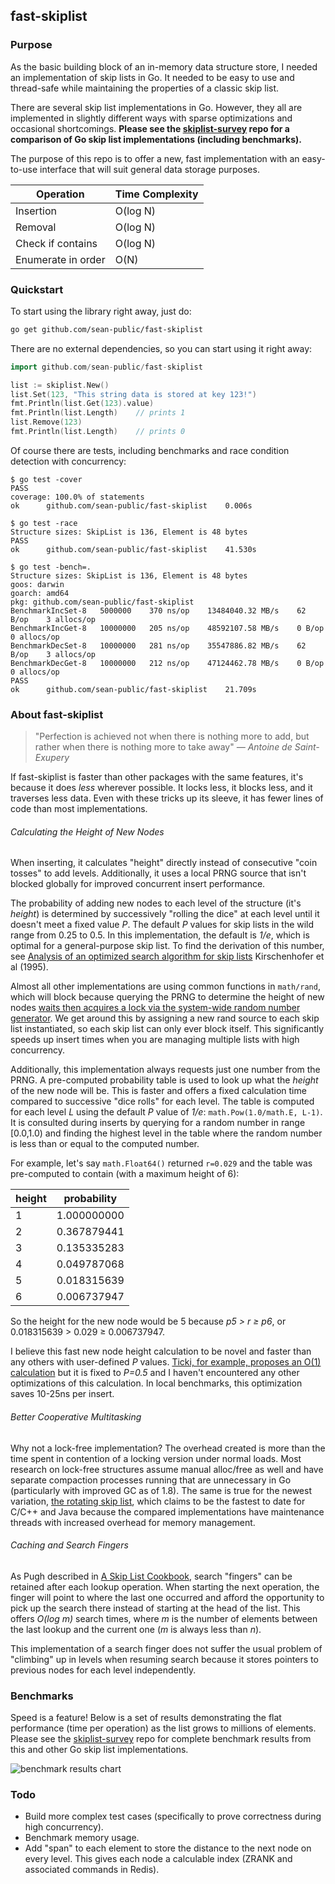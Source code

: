 ##  fast-skiplist



### Purpose

As the basic building block of an in-memory data structure store, I needed an implementation of skip lists in Go. It needed to be easy to use and thread-safe while maintaining the properties of a classic skip list.

There are several skip list implementations in Go. However, they all are implemented in slightly different ways with sparse optimizations and occasional shortcomings. **Please see the [skiplist-survey](https://github.com/sean-public/skiplist-survey) repo for a comparison of Go skip list implementations (including benchmarks).**

The purpose of this repo is to offer a new, fast implementation with an easy-to-use interface that will suit general data storage purposes.

| Operation          | Time Complexity |
| ------------------ | -------- |
| Insertion          | O(log N) |
| Removal            | O(log N) |
| Check if contains  | O(log N) |
| Enumerate in order | O(N)     |


### Quickstart

To start using the library right away, just do:

```sh
go get github.com/sean-public/fast-skiplist
```

There are no external dependencies, so you can start using it right away:

```go
import github.com/sean-public/fast-skiplist

list := skiplist.New()
list.Set(123, "This string data is stored at key 123!")
fmt.Println(list.Get(123).value)
fmt.Println(list.Length)	// prints 1
list.Remove(123)
fmt.Println(list.Length)	// prints 0
```

Of course there are tests, including benchmarks and race condition detection with concurrency:

```
$ go test -cover
PASS
coverage: 100.0% of statements
ok      github.com/sean-public/fast-skiplist    0.006s

$ go test -race
Structure sizes: SkipList is 136, Element is 48 bytes
PASS
ok  	github.com/sean-public/fast-skiplist	41.530s

$ go test -bench=.
Structure sizes: SkipList is 136, Element is 48 bytes
goos: darwin
goarch: amd64
pkg: github.com/sean-public/fast-skiplist
BenchmarkIncSet-8   5000000    370 ns/op    13484040.32 MB/s    62 B/op    3 allocs/op
BenchmarkIncGet-8   10000000   205 ns/op    48592107.58 MB/s    0 B/op     0 allocs/op
BenchmarkDecSet-8   10000000   281 ns/op    35547886.82 MB/s    62 B/op    3 allocs/op
BenchmarkDecGet-8   10000000   212 ns/op    47124462.78 MB/s    0 B/op     0 allocs/op
PASS
ok  	github.com/sean-public/fast-skiplist	21.709s
```



### About fast-skiplist

> "Perfection is achieved not when there is nothing more to add, but rather when there is nothing more to take away"    *— Antoine de Saint-Exupery*

If fast-skiplist is faster than other packages with the same features, it's because it does *less* wherever possible. It locks less, it blocks less, and it traverses less data. Even with these tricks up its sleeve, it has fewer lines of code than most implementations.

###### Calculating the Height of New Nodes

When inserting, it calculates "height" directly instead of consecutive "coin tosses" to add levels. Additionally, it uses a local PRNG source that isn't blocked globally for improved concurrent insert performance.

The probability of adding new nodes to each level of the structure (it's *height*) is determined by successively "rolling the dice" at each level until it doesn't meet a fixed value *P*. The default *P* values for skip lists in the wild range from 0.25 to 0.5. In this implementation, the default is *1/e*, which is optimal for a general-purpose skip list. To find the derivation of this number, see [Analysis of an optimized search algorithm for skip lists](http://www.sciencedirect.com/science/article/pii/030439759400296U) Kirschenhofer et al (1995).

Almost all other implementations are using common functions in `math/rand`, which will block because querying the PRNG to determine the height of new nodes [waits then acquires a lock via the system-wide random number generator](http://blog.sgmansfield.com/2016/01/the-hidden-dangers-of-default-rand/). We get around this by assigning a new rand source to each skip list instantiated, so each skip list can only ever block itself. This significantly speeds up insert times when you are managing multiple lists with high concurrency.

Additionally, this implementation always requests just one number from the PRNG. A pre-computed probability table is used to look up what the *height* of the new node will be. This is faster and offers a fixed calculation time compared to successive "dice rolls" for each level. The table is computed for each level *L* using the default *P* value of *1/e*: `math.Pow(1.0/math.E, L-1)`. It is consulted during inserts by querying for a random number in range [0.0,1.0) and finding the highest level in the table where the random number is less than or equal to the computed number.

For example, let's say `math.Float64()` returned `r=0.029` and the table was pre-computed to contain (with a maximum height of 6):

| height | probability |
| ------ | ----------- |
| 1      | 1.000000000 |
| 2      | 0.367879441 |
| 3      | 0.135335283 |
| 4      | 0.049787068 |
| 5      | 0.018315639 |
| 6      | 0.006737947 |

So the height for the new node would be 5 because *p5 > r ≥ p6*, or 0.018315639 > 0.029 ≥ 0.006737947.

I believe this fast new node height calculation to be novel and faster than any others with user-defined *P* values. [Ticki, for example, proposes an O(1) calculation](http://ticki.github.io/blog/skip-lists-done-right/) but it is fixed to *P=0.5* and I haven't encountered any other optimizations of this calculation. In local benchmarks, this optimization saves 10-25ns per insert.

###### Better Cooperative Multitasking

Why not a lock-free implementation? The overhead created is more than the time spent in contention of a locking version under normal loads. Most research on lock-free structures assume manual alloc/free as well and have separate compaction processes running that are unnecessary in Go (particularly with improved GC as of 1.8). The same is true for the newest variation, [the rotating skip list](http://poseidon.it.usyd.edu.au/~gramoli/web/doc/pubs/rotating-skiplist-preprint-2016.pdf), which claims to be the fastest to date for C/C++ and Java because the compared implementations have maintenance threads with increased overhead for memory management.


###### Caching and Search Fingers

As Pugh described in [A Skip List Cookbook](http://citeseerx.ist.psu.edu/viewdoc/summary?doi=10.1.1.17.524), search "fingers" can be retained after each lookup operation. When starting the next operation, the finger will point to where the last one occurred and afford the opportunity to pick up the search there instead of starting at the head of the list. This offers *O(log m)* search times, where *m* is the number of elements between the last lookup and the current one (*m* is always less than *n*).

This implementation of a search finger does not suffer the usual problem of "climbing" up in levels when resuming search because it stores pointers to previous nodes for each level independently.



### Benchmarks

Speed is a feature! Below is a set of results demonstrating the flat performance (time per operation) as the list grows to millions of elements. Please see the [skiplist-survey](https://github.com/sean-public/skiplist-survey) repo for complete benchmark results from this and other Go skip list implementations. 

![benchmark results chart](http://i.imgur.com/VqUbsWr.png)



### Todo

- Build more complex test cases (specifically to prove correctness during high concurrency).
- Benchmark memory usage.
- Add "span" to each element to store the distance to the next node on every level. This gives each node a calculable index (ZRANK and associated commands in Redis).
